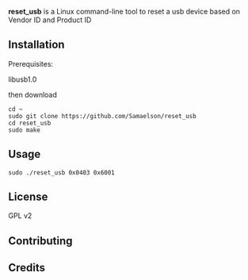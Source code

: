 **reset_usb** is a Linux command-line tool to reset a usb device
based on Vendor ID and Product ID

## Installation

Prerequisites:

libusb1.0

then download

```
cd ~
sudo git clone https://github.com/Samaelson/reset_usb
cd reset_usb
sudo make
```

## Usage

```
sudo ./reset_usb 0x0403 0x6001
```

## License

GPL v2

## Contributing

## Credits

